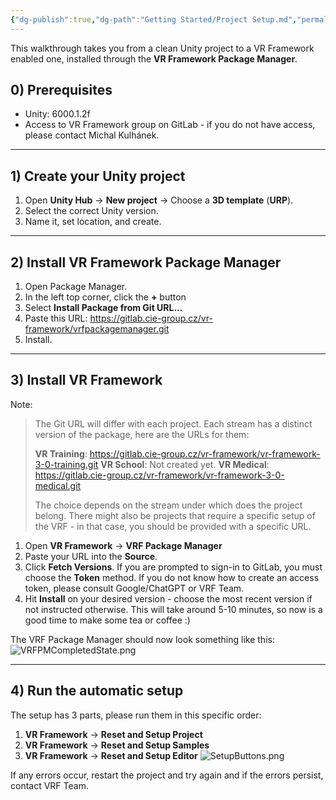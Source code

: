 ```yaml
---
{"dg-publish":true,"dg-path":"Getting Started/Project Setup.md","permalink":"/getting-started/project-setup/","noteIcon":""}
---
```


This walkthrough takes you from a clean Unity project to a VR Framework enabled one, installed through the **VR Framework Package Manager**.

## 0) Prerequisites

- Unity: 6000.1.2f
- Access to VR Framework group on GitLab - if you do not have access, please contact Michal Kulhánek.
---
## 1) Create your Unity project

1. Open **Unity Hub** → **New project** → Choose a **3D template** (**URP**).
2. Select the correct Unity version.
3. Name it, set location, and create.
---
## 2) Install VR Framework Package Manager

1. Open Package Manager.
2. In the left top corner, click the **+** button
3. Select **Install Package from Git URL...**
4. Paste this URL: https://gitlab.cie-group.cz/vr-framework/vrfpackagemanager.git
5. Install.
---
## 3) Install VR Framework

Note: 
>The Git URL will differ with each project. Each stream has a distinct version of the package, here are the URLs for them:
> 
>**VR Training**: https://gitlab.cie-group.cz/vr-framework/vr-framework-3-0-training.git
>**VR School**: Not created yet.
>**VR Medical**: https://gitlab.cie-group.cz/vr-framework/vr-framework-3-0-medical.git
>
>The choice depends on the stream under which does the project belong. There might also be projects that require a specific setup of the VRF - in that case, you should be provided with a specific URL. 

1. Open **VR Framework** → **VRF Package Manager**
2. Paste your URL into the **Source**. 
3. Click **Fetch Versions**.
	If you are prompted to sign-in to GitLab, you must choose the **Token** method. If you do not know how to create an access token, please consult Google/ChatGPT or VRF Team.
4. Hit **Install** on your desired version - choose the most recent version if not instructed otherwise.
	This will take around 5-10 minutes, so now is a good time to make some tea or coffee :) 

The VRF Package Manager should now look something like this: 
![VRFPMCompletedState.png](/img/user/img/VRFPMCompletedState.png)

---
## 4) Run the automatic setup

The setup has 3 parts, please run them in this specific order:
1. **VR Framework** → **Reset and Setup Project**
2. **VR Framework** → **Reset and Setup Samples**
3. **VR Framework** → **Reset and Setup Editor**
![SetupButtons.png](/img/user/img/SetupButtons.png)

If any errors occur, restart the project and try again and if the errors persist, contact VRF Team.
